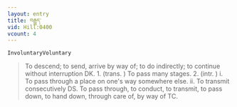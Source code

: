 ```yaml
---
layout: entry
title: བརྒྱུད་
vid: Hill:0400
vcount: 4
---
```

`InvoluntaryVoluntary` 
> To descend; to send, arrive by way of; to do indirectly; to continue without interruption DK\.
 1\.
 (trans\.
) To pass many stages\.
 2\.
 (intr\.
) i\.
 To pass through a place on one's way somewhere else\.
 ii\.
 To transmit consecutively DS\.
To pass through, to conduct, to transmit, to pass down, to hand down, through care of, by way of TC\.

